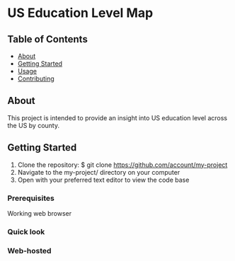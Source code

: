 # US Education Level Map

## Table of Contents
+ [About](#about)
+ [Getting Started](#getting_started)
+ [Usage](#quick_look)
+ [Contributing](#hosted)

## About <a name = "about"></a>
This project is intended to provide an insight into US education level across the US by county.

## Getting Started <a name = "getting_started"></a>
1. Clone the repository: $ git clone https://github.com/account/my-project
4. Navigate to the my-project/ directory on your computer
5. Open with your preferred text editor to view the code base

### Prerequisites

Working web browser

### Quick look <a name = "quick_look"></a>

### Web-hosted <a name = "hosted"></a>

